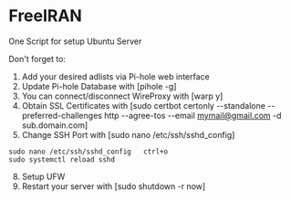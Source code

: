 # FreeIRAN
One Script for setup Ubuntu Server

Don't forget to:

1. Add your desired adlists via Pi-hole web interface
2. Update Pi-hole Database with [pihole -g]
3. You can connect/disconnect WireProxy with [warp y]
5. Obtain SSL Certificates with [sudo certbot certonly --standalone --preferred-challenges http --agree-tos --email mymail@gmail.com -d sub.domain.com]
6. Change SSH Port with [sudo nano /etc/ssh/sshd_config]
```
sudo nano /etc/ssh/sshd_config   ctrl+o
sudo systemctl reload sshd
```
8. Setup UFW
9. Restart your server with [sudo shutdown -r now]
